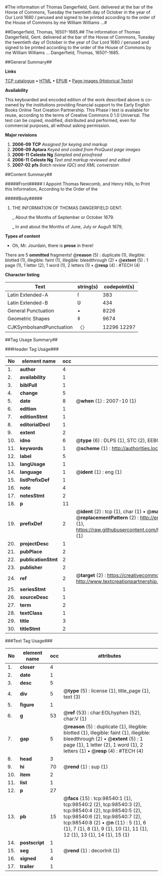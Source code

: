 #The information of Thomas Dangerfield, Gent. delivered at the bar of the Hovse of Commons, Tuesday the twentieth day of October in the year of Our Lord 1680 / perused and signed to be printed according to the order of the House of Commons by me William Williams ...#

##Dangerfield, Thomas, 1650?-1685.##
The information of Thomas Dangerfield, Gent. delivered at the bar of the Hovse of Commons, Tuesday the twentieth day of October in the year of Our Lord 1680 / perused and signed to be printed according to the order of the House of Commons by me William Williams ...
Dangerfield, Thomas, 1650?-1685.

##General Summary##

**Links**

[TCP catalogue](http://www.ota.ox.ac.uk/tcp/)  • 
[HTML](http://tei.it.ox.ac.uk/tcp/Texts-HTML/free/A36/A36304.html)  • 
[EPUB](http://tei.it.ox.ac.uk/tcp/Texts-EPUB/free/A36/A36304.epub) • 
[Page images (Historical Texts)](https://data.historicaltexts.jisc.ac.uk/view?pubId=eebo-13222123e&pageId=eebo-13222123e-98540-1)

**Availability**

This keyboarded and encoded edition of the
	       work described above is co-owned by the institutions
	       providing financial support to the Early English Books
	       Online Text Creation Partnership. This Phase I text is
	       available for reuse, according to the terms of Creative
	       Commons 0 1.0 Universal. The text can be copied,
	       modified, distributed and performed, even for
	       commercial purposes, all without asking permission.

**Major revisions**

1. __2006-09__ __TCP__ *Assigned for keying and markup*
1. __2006-09__ __Aptara__ *Keyed and coded from ProQuest page images*
1. __2006-11__ __Celeste Ng__ *Sampled and proofread*
1. __2006-11__ __Celeste Ng__ *Text and markup reviewed and edited*
1. __2007-02__ __pfs__ *Batch review (QC) and XML conversion*

##Content Summary##

#####Front#####
I Appoint Thomas Newcomb, and
Henry Hills, to Print this Information,
According to the Order of the

#####Body#####

1. THE
INFORMATION
OF
THOMAS DANGERFIELD
GENT.

    _ About the Months of September or
October 1679.

    _ In and about the Months of June, July
or Auguſt 1679,

**Types of content**

  * Oh, Mr. Jourdain, there is **prose** in there!

There are 5 **ommitted** fragments! 
 @__reason__ (5) : duplicate (1), illegible: blotted (1), illegible: faint (1), illegible: bleedthrough (2)  •  @__extent__ (5) : 1 page (1), 1 letter (2), 1 word (1), 2 letters (1)  •  @__resp__ (4) : #TECH (4)

**Character listing**


|Text|string(s)|codepoint(s)|
|---|---|---|
|Latin Extended-A|ſ|383|
|Latin Extended-B|Ʋ|434|
|General Punctuation|•|8226|
|Geometric Shapes|◊|9674|
|CJKSymbolsandPunctuation|〈〉|12296 12297|

##Tag Usage Summary##

###Header Tag Usage###

|No|element name|occ|attributes|
|---|---|---|---|
|1.|__author__|4||
|2.|__availability__|1||
|3.|__biblFull__|1||
|4.|__change__|5||
|5.|__date__|8| @__when__ (1) : 2007-10 (1)|
|6.|__edition__|1||
|7.|__editionStmt__|1||
|8.|__editorialDecl__|1||
|9.|__extent__|2||
|10.|__idno__|6| @__type__ (6) : DLPS (1), STC (2), EEBO-CITATION (1), OCLC (1), VID (1)|
|11.|__keywords__|1| @__scheme__ (1) : http://authorities.loc.gov/ (1)|
|12.|__label__|5||
|13.|__langUsage__|1||
|14.|__language__|1| @__ident__ (1) : eng (1)|
|15.|__listPrefixDef__|1||
|16.|__note__|4||
|17.|__notesStmt__|2||
|18.|__p__|11||
|19.|__prefixDef__|2| @__ident__ (2) : tcp (1), char (1)  •  @__matchPattern__ (2) : ([0-9\-]+):([0-9IVX]+) (1), (.+) (1)  •  @__replacementPattern__ (2) : http://eebo.chadwyck.com/downloadtiff?vid=$1&page=$2 (1), https://raw.githubusercontent.com/textcreationpartnership/Texts/master/tcpchars.xml#$1 (1)|
|20.|__projectDesc__|1||
|21.|__pubPlace__|2||
|22.|__publicationStmt__|2||
|23.|__publisher__|2||
|24.|__ref__|2| @__target__ (2) : https://creativecommons.org/publicdomain/zero/1.0/ (1), http://www.textcreationpartnership.org/docs/. (1)|
|25.|__seriesStmt__|1||
|26.|__sourceDesc__|1||
|27.|__term__|2||
|28.|__textClass__|1||
|29.|__title__|3||
|30.|__titleStmt__|2||


###Text Tag Usage###

|No|element name|occ|attributes|
|---|---|---|---|
|1.|__closer__|4||
|2.|__date__|1||
|3.|__desc__|5||
|4.|__div__|5| @__type__ (5) : license (1), title_page (1), text (3)|
|5.|__figure__|1||
|6.|__g__|53| @__ref__ (53) : char:EOLhyphen (52), char:V (1)|
|7.|__gap__|5| @__reason__ (5) : duplicate (1), illegible: blotted (1), illegible: faint (1), illegible: bleedthrough (2)  •  @__extent__ (5) : 1 page (1), 1 letter (2), 1 word (1), 2 letters (1)  •  @__resp__ (4) : #TECH (4)|
|8.|__head__|3||
|9.|__hi__|70| @__rend__ (1) : sup (1)|
|10.|__item__|2||
|11.|__list__|1||
|12.|__p__|27||
|13.|__pb__|15| @__facs__ (15) : tcp:98540:1 (1), tcp:98540:2 (2), tcp:98540:3 (2), tcp:98540:4 (2), tcp:98540:5 (2), tcp:98540:6 (2), tcp:98540:7 (2), tcp:98540:8 (2)  •  @__n__ (11) : 5 (1), 6 (1), 7 (1), 8 (1), 9 (1), 10 (1), 11 (1), 12 (1), 13 (1), 14 (1), 15 (1)|
|14.|__postscript__|1||
|15.|__seg__|1| @__rend__ (1) : decorInit (1)|
|16.|__signed__|4||
|17.|__trailer__|1||
